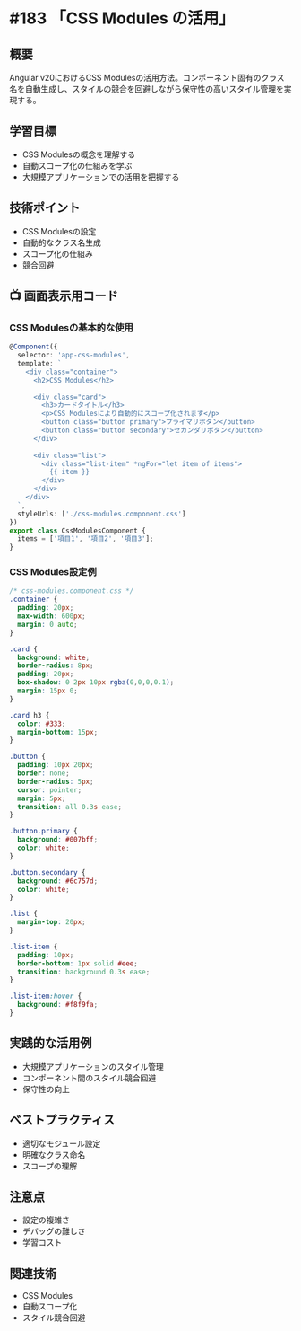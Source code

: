 # #183 「CSS Modules の活用」

## 概要
Angular v20におけるCSS Modulesの活用方法。コンポーネント固有のクラス名を自動生成し、スタイルの競合を回避しながら保守性の高いスタイル管理を実現する。

## 学習目標
- CSS Modulesの概念を理解する
- 自動スコープ化の仕組みを学ぶ
- 大規模アプリケーションでの活用を把握する

## 技術ポイント
- CSS Modulesの設定
- 自動的なクラス名生成
- スコープ化の仕組み
- 競合回避

## 📺 画面表示用コード

### CSS Modulesの基本的な使用
```typescript
@Component({
  selector: 'app-css-modules',
  template: `
    <div class="container">
      <h2>CSS Modules</h2>
      
      <div class="card">
        <h3>カードタイトル</h3>
        <p>CSS Modulesにより自動的にスコープ化されます</p>
        <button class="button primary">プライマリボタン</button>
        <button class="button secondary">セカンダリボタン</button>
      </div>
      
      <div class="list">
        <div class="list-item" *ngFor="let item of items">
          {{ item }}
        </div>
      </div>
    </div>
  `,
  styleUrls: ['./css-modules.component.css']
})
export class CssModulesComponent {
  items = ['項目1', '項目2', '項目3'];
}
```

### CSS Modules設定例
```css
/* css-modules.component.css */
.container {
  padding: 20px;
  max-width: 600px;
  margin: 0 auto;
}

.card {
  background: white;
  border-radius: 8px;
  padding: 20px;
  box-shadow: 0 2px 10px rgba(0,0,0,0.1);
  margin: 15px 0;
}

.card h3 {
  color: #333;
  margin-bottom: 15px;
}

.button {
  padding: 10px 20px;
  border: none;
  border-radius: 5px;
  cursor: pointer;
  margin: 5px;
  transition: all 0.3s ease;
}

.button.primary {
  background: #007bff;
  color: white;
}

.button.secondary {
  background: #6c757d;
  color: white;
}

.list {
  margin-top: 20px;
}

.list-item {
  padding: 10px;
  border-bottom: 1px solid #eee;
  transition: background 0.3s ease;
}

.list-item:hover {
  background: #f8f9fa;
}
```

## 実践的な活用例
- 大規模アプリケーションのスタイル管理
- コンポーネント間のスタイル競合回避
- 保守性の向上

## ベストプラクティス
- 適切なモジュール設定
- 明確なクラス命名
- スコープの理解

## 注意点
- 設定の複雑さ
- デバッグの難しさ
- 学習コスト

## 関連技術
- CSS Modules
- 自動スコープ化
- スタイル競合回避
